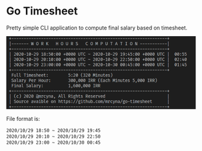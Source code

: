 # Go Timesheet
Pretty simple CLI application to compute final salary based on timesheet.
<p align="center"><img src="screenshot.png"></p>

File format is:
```
2020/10/29 18:50 ~ 2020/10/29 19:45
2020/10/29 20:10 ~ 2020/10/29 22:50
2020/10/29 23:00 ~ 2020/10/30 00:45
```